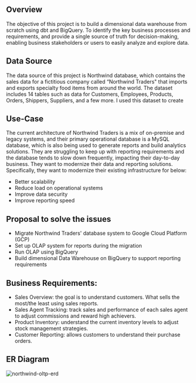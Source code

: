 
## Overview

The objective of this project is to build a dimensional data warehouse from scratch using dbt and BigQuery. To identify the key business processes and requirements, and provide a single source of truth for decision-making, enabling business stakeholders or users to easily analyze and explore data.

## Data Source

The data source of this project is Northwind database, which contains the sales data for a fictitious company called “Northwind Traders" that imports and exports specialty food items from around the world. The dataset includes 14 tables such as data for Customers, Employees, Products, Orders, Shippers, Suppliers, and a few more. I used this dataset to create 

## Use-Case
The current architecture of Northwind Traders is a mix of on-premise and legacy systems, and their primary operational database is a MySQL database, which is also being used to generate reports and build analytics solutions. They are struggling to keep up with reporting requirements and the database tends to slow down frequently, impacting their day-to-day business. They want to modernize their data and reporting solutions. Specifically, they want to modernize their existing infrastructure for below:

- Better scalability
- Reduce load on operational systems
- Improve data security
- Improve reporting speed

## Proposal to solve the issues
- Migrate Northwind Traders' database system to Google Cloud Platform (GCP)
- Set up OLAP system for reports during the migration
- Run OLAP using BigQuery
- Build dimensional Data Warehouse on BigQuery to support reporting requirements

## Business Requirements:
- Sales Overview: the goal is to understand customers. What sells the most/the least using sales reports.
- Sales Agent Tracking: track sales and performance of each sales agent to adjust commissions and reward high achievers.
- Product Inventory: understand the current inventory levels to adjust stock management strategies.
- Customer Reporting: allows customers to understand their purchase orders.

## ER Diagram
![northwind-oltp-erd](https://user-images.githubusercontent.com/73263355/223220708-b7e10979-712f-41a5-a75e-29f0a9d610f6.png)
